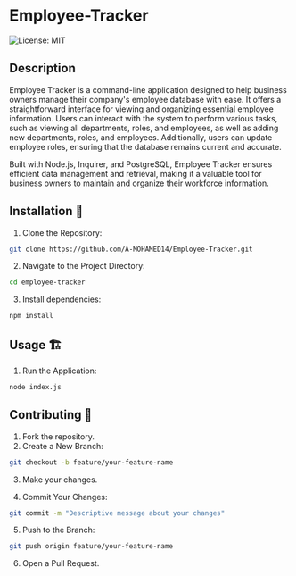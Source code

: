 # Employee-Tracker

![License: MIT](https://img.shields.io/badge/License-MIT-yellow.svg)

## Description

Employee Tracker is a command-line application designed to help business owners manage their company's employee database with ease. It offers a straightforward interface for viewing and organizing essential employee information. Users can interact with the system to perform various tasks, such as viewing all departments, roles, and employees, as well as adding new departments, roles, and employees. Additionally, users can update employee roles, ensuring that the database remains current and accurate.

Built with Node.js, Inquirer, and PostgreSQL, Employee Tracker ensures efficient data management and retrieval, making it a valuable tool for business owners to maintain and organize their workforce information.

## Installation 🚀

1. Clone the Repository:

```sh
git clone https://github.com/A-MOHAMED14/Employee-Tracker.git
```

2. Navigate to the Project Directory:

```sh
cd employee-tracker
```

3. Install dependencies:

```sh
npm install
```

## Usage 🏗️

1. Run the Application:

```sh
node index.js
```

## Contributing 🤝

1. Fork the repository.
2. Create a New Branch:

```sh
git checkout -b feature/your-feature-name
```

3. Make your changes.

4. Commit Your Changes:

```sh
git commit -m "Descriptive message about your changes"
```

5. Push to the Branch:

```sh
git push origin feature/your-feature-name
```

6. Open a Pull Request.
